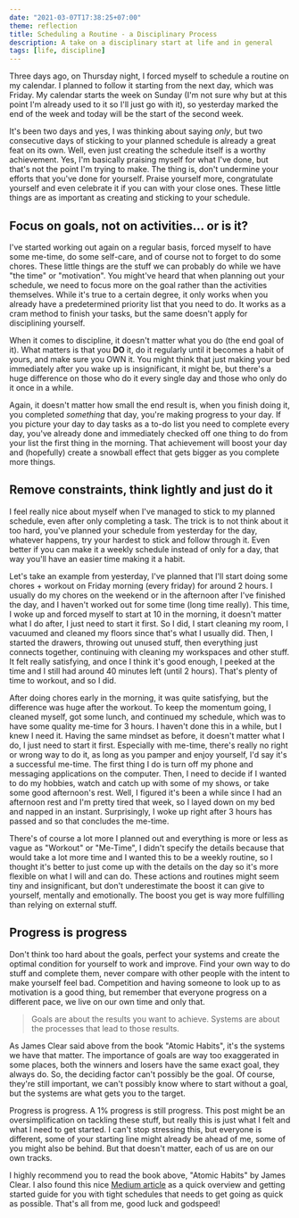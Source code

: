 ```yaml
---
date: "2021-03-07T17:38:25+07:00"
theme: reflection
title: Scheduling a Routine - a Disciplinary Process
description: A take on a disciplinary start at life and in general
tags: [life, discipline]
---
```


Three days ago, on Thursday night, I forced myself to schedule a routine on my calendar. I planned to follow it starting from the next day, which was Friday. My calendar starts the week on Sunday (I'm not sure why but at this point I'm already used to it so I'll just go with it), so yesterday marked the end of the week and today will be the start of the second week.

It's been two days and yes, I was thinking about saying *only*, but two consecutive days of sticking to your planned schedule is already a great feat on its own. Well, even just creating the schedule itself is a worthy achievement. Yes, I'm basically praising myself for what I've done, but that's not the point I'm trying to make. The thing is, don't undermine your efforts that you've done for yourself. Praise yourself more, congratulate yourself and even celebrate it if you can with your close ones. These little things are as important as creating and sticking to your schedule.

## Focus on goals, not on activities... or is it?

I've started working out again on a regular basis, forced myself to have some me-time, do some self-care, and of course not to forget to do some chores. These little things are the stuff we can probably do while we have "the time" or "motivation". You might've heard that when planning out your schedule, we need to focus more on the goal rather than the activities themselves. While it's true to a certain degree, it only works when you already have a predetermined priority list that you need to do. It works as a cram method to finish your tasks, but the same doesn't apply for disciplining yourself.

When it comes to discipline, it doesn't matter what you do (the end goal of it). What matters is that you **DO** it, do it regularly until it becomes a habit of yours, and make sure you OWN it. You might think that just making your bed immediately after you wake up is insignificant, it might be, but there's a huge difference on those who do it every single day and those who only do it once in a while.

Again, it doesn't matter how small the end result is, when you finish doing it, you completed *something* that day, you're making progress to your day. If you picture your day to day tasks as a to-do list you need to complete every day, you've already done and immediately checked off one thing to do from your list the first thing in the morning. That achievement will boost your day and (hopefully) create a snowball effect that gets bigger as you complete more things.

## Remove constraints, think lightly and just do it

I feel really nice about myself when I've managed to stick to my planned schedule, even after only completing a task. The trick is to not think about it too hard, you've planned your schedule from yesterday for the day, whatever happens, try your hardest to stick and follow through it. Even better if you can make it a weekly schedule instead of only for a day, that way you'll have an easier time making it a habit.

Let's take an example from yesterday, I've planned that I'll start doing some chores + workout on Friday morning (every friday) for around 2 hours. I usually do my chores on the weekend or in the afternoon after I've finished the day, and I haven't worked out for some time (long time really). This time, I woke up and forced myself to start at 10 in the morning, it doesn't matter what I do after, I just need to start it first. So I did, I start cleaning my room, I vacuumed and cleaned my floors since that's what I usually did. Then, I started the drawers, throwing out unused stuff, then everything just connects together, continuing with cleaning my workspaces and other stuff. It felt really satisfying, and once I think it's good enough, I peeked at the time and I still had around 40 minutes left (until 2 hours). That's plenty of time to workout, and so I did.

After doing chores early in the morning, it was quite satisfying, but the difference was huge after the workout. To keep the momentum going, I cleaned myself, got some lunch, and continued my schedule, which was to have some quality me-time for 3 hours. I haven't done this in a while, but I knew I need it. Having the same mindset as before, it doesn't matter what I do, I just need to start it first. Especially with me-time, there's really no right or wrong way to do it, as long as you pamper and enjoy yourself, I'd say it's a successful me-time. The first thing I do is turn off my phone and messaging applications on the computer. Then, I need to decide if I wanted to do my hobbies, watch and catch up with some of my shows, or take some good afternoon's rest. Well, I figured it's been a while since I had an afternoon rest and I'm pretty tired that week, so I layed down on my bed and napped in an instant. Surprisingly, I woke up right after 3 hours has passed and so that concludes the me-time.

There's of course a lot more I planned out and everything is more or less as vague as "Workout" or "Me-Time", I didn't specify the details because that would take a lot more time and I wanted this to be a weekly routine, so I thought it's better to just come up with the details on the day so it's more flexible on what I will and can do. These actions and routines might seem tiny and insignificant, but don't underestimate the boost it can give to yourself, mentally and emotionally. The boost you get is way more fulfilling than relying on external stuff.

## Progress is progress

Don't think too hard about the goals, perfect your systems and create the optimal condition for yourself to work and improve. Find your own way to do stuff and complete them, never compare with other people with the intent to make yourself feel bad. Competition and having someone to look up to as motivation is a good thing, but remember that everyone progress on a different pace, we live on our own time and only that.

> Goals are about the results you want to achieve. Systems are about the processes that lead to those results.

As James Clear said above from the book "Atomic Habits", it's the systems we have that matter. The importance of goals are way too exaggerated in some places, both the winners and losers have the same exact goal, they always do. So, the deciding factor can't possibly be the goal. Of course, they're still important, we can't possibly know where to start without a goal, but the systems are what gets you to the target.

Progress is progress. A 1% progress is still progress. This post might be an oversimplification on tackling these stuff, but really this is just what I felt and what I need to get started. I can't stop stressing this, but everyone is different, some of your starting line might already be ahead of me, some of you might also be behind. But that doesn't matter, each of us are on our own tracks.

I highly recommend you to read the book above, "Atomic Habits" by James Clear. I also found this nice [Medium article](https://medium.com/the-kickstarter/the-ultimate-guide-to-atomic-habits-7-easy-steps-9568394d370d) as a quick overview and getting started guide for you with tight schedules that needs to get going as quick as possible. That's all from me, good luck and godspeed!

